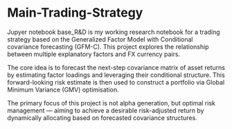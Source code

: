 # Main-Trading-Strategy

Jupyer notebook base_R&D is my working research notebook for a trading strategy based on the Generalized Factor Model with Conditional covariance forecasting (GFM-C). This project explores the relationship between multiple explanatory factors and FX currency pairs.

The core idea is to forecast the next-step covariance matrix of asset returns by estimating factor loadings and leveraging their conditional structure. This forward-looking risk estimate is then used to construct a portfolio via Global Minimum Variance (GMV) optimisation.

The primary focus of this project is not alpha generation, but optimal risk management — aiming to achieve a desirable risk-adjusted return by dynamically allocating based on forecasted covariance structures.
